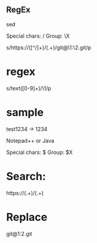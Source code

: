 RegEx
-----

sed

Special chars: /
Group:  \X

s/https:\/\/([^/]+)\/(.+)/git@\1:\2.git/p



# regex
s/text([0-9]+)/\1/p

# sample
test1234 -> 1234



Notepad++ or Java

Special chars: $
Group:  $X

# Search:
https://(.+)/(.+)

# Replace
git@$1:$2.git

